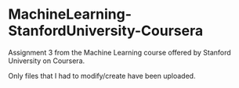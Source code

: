 # MachineLearning-StanfordUniversity-Coursera
Assignment 3 from the Machine Learning course offered by Stanford University on Coursera.

Only files that I had to modify/create have been uploaded.
